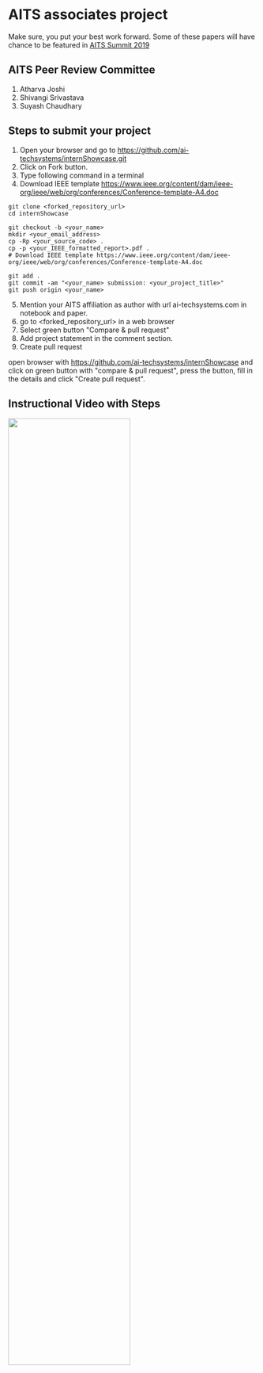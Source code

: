 # AITS associates project
Make sure, you put your best work forward. Some of these papers will have chance to be featured in [AITS Summit 2019](http://ai-techsystems.com/summit)

## AITS Peer Review Committee 
1. Atharva Joshi
2. Shivangi Srivastava
3. Suyash Chaudhary

## Steps to submit your project
1. Open your browser and go to https://github.com/ai-techsystems/internShowcase.git
2. Click on Fork button.
3. Type following command in a terminal
4. Download IEEE template https://www.ieee.org/content/dam/ieee-org/ieee/web/org/conferences/Conference-template-A4.doc
```
git clone <forked_repository_url>
cd internShowcase

git checkout -b <your_name>
mkdir <your_email_address>
cp -Rp <your_source_code> .
cp -p <your_IEEE_formatted_report>.pdf .
# Download IEEE template https://www.ieee.org/content/dam/ieee-org/ieee/web/org/conferences/Conference-template-A4.doc

git add .
git commit -am "<your_name> submission: <your_project_title>"
git push origin <your_name>
```
5. Mention your AITS affiliation as author with url ai-techsystems.com in notebook and paper.
6. go to <forked_repository_url> in a web browser
7. Select green button "Compare & pull request"
8. Add project statement in the comment section.
9. Create pull request

open browser with https://github.com/ai-techsystems/internShowcase and click on green button with "compare & pull request", press the button, fill in the details and click "Create pull request".

## Instructional Video with Steps
 
 [<img src="https://img.youtube.com/vi/Ogvm-S2HQW0/maxresdefault.jpg" width="70%">](https://youtu.be/Ogvm-S2HQW0)
